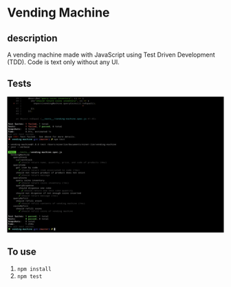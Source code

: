 # Vending Machine

## description

A vending machine made with JavaScript using Test Driven Development (TDD). Code is text only without any UI.

## Tests

![screenshot](/image/test.png)

## To use

1. `npm install`
2. `npm test`
